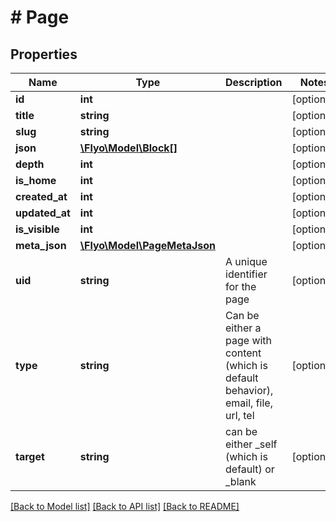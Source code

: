 # # Page

## Properties

Name | Type | Description | Notes
------------ | ------------- | ------------- | -------------
**id** | **int** |  | [optional]
**title** | **string** |  | [optional]
**slug** | **string** |  | [optional]
**json** | [**\Flyo\Model\Block[]**](Block.md) |  | [optional]
**depth** | **int** |  | [optional]
**is_home** | **int** |  | [optional]
**created_at** | **int** |  | [optional]
**updated_at** | **int** |  | [optional]
**is_visible** | **int** |  | [optional]
**meta_json** | [**\Flyo\Model\PageMetaJson**](PageMetaJson.md) |  | [optional]
**uid** | **string** | A unique identifier for the page | [optional]
**type** | **string** | Can be either a page with content (which is default behavior), email, file, url, tel | [optional]
**target** | **string** | can be either _self (which is default) or _blank | [optional]

[[Back to Model list]](../../README.md#models) [[Back to API list]](../../README.md#endpoints) [[Back to README]](../../README.md)
